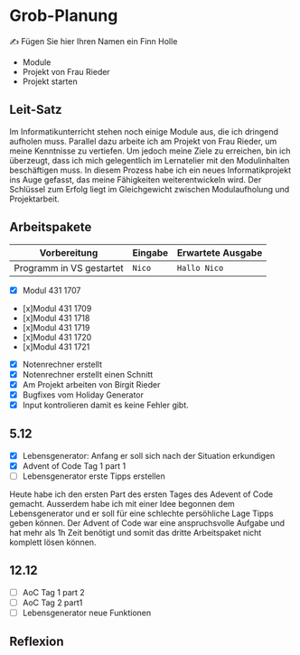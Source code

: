 # Grob-Planung

✍️ Fügen Sie hier Ihren Namen ein Finn Holle

 - Module
 - Projekt von Frau Rieder
 - Projekt starten

## Leit-Satz
Im Informatikunterricht stehen noch einige Module aus, die ich dringend aufholen muss. Parallel dazu arbeite ich am Projekt von Frau Rieder, um meine Kenntnisse zu vertiefen. Um jedoch meine Ziele zu erreichen, bin ich überzeugt, dass ich mich gelegentlich im Lernatelier mit den Modulinhalten beschäftigen muss. In diesem Prozess habe ich ein neues Informatikprojekt ins Auge gefasst, das meine Fähigkeiten weiterentwickeln wird. Der Schlüssel zum Erfolg liegt im Gleichgewicht zwischen Modulaufholung und Projektarbeit. 

## Arbeitspakete 

| Vorbereitung             | Eingabe | Erwartete Ausgabe |
| ------------------------ | ------- | ----------------- |
| Programm in VS gestartet | `Nico`  | `Hallo Nico`      |


- [x] Modul 431 1707
- [x]Modul 431 1709
- [x]Modul 431 1718
- [x]Modul 431 1719
- [x]Modul 431 1720
- [x]Modul 431 1721
- [x] Notenrechner erstellt
- [x] Notenrechner erstellt einen Schnitt
- [x] Am Projekt arbeiten von Birgit Rieder
- [x] Bugfixes vom Holiday Generator
- [x] Input kontrolieren damit es keine Fehler gibt.

## 5.12
- [x] Lebensgenerator: Anfang er soll sich nach der Situation erkundigen
- [x] Advent of Code Tag 1 part 1
- [ ] Lebensgenerator erste Tipps erstellen

Heute habe ich den ersten Part des ersten Tages des Adevent of Code gemacht. Ausserdem habe ich mit einer Idee begonnen dem Lebensgenerator und er soll für eine schlechte persöhliche Lage Tipps geben können. Der Advent of Code war eine anspruchsvolle Aufgabe und hat mehr als 1h Zeit benötigt und somit das dritte Arbeitspaket nicht komplett lösen können.

## 12.12
- [ ] AoC Tag 1 part 2
- [ ] AoC Tag 2 part1
- [ ] Lebensgenerator neue Funktionen

## Reflexion


